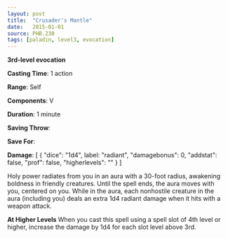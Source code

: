 ```yaml
---
layout: post
title:  "Crusader's Mantle"
date:   2015-01-01
source: PHB.230
tags: [paladin, level3, evocation]
---
```


**3rd-level evocation**

**Casting Time**: 1 action

**Range**: Self

**Components**: V

**Duration**: 1 minute

**Saving Throw**:

**Save For**:

**Damage**: [ { "dice": "1d4", label: "radiant", "damagebonus": 0, "addstat": false, "prof": false, "higherlevels": "" } ]

Holy power radiates from you in an aura with a 30-foot radius, awakening boldness in friendly creatures. Until the spell ends, the aura moves with you, centered on you. While in the aura, each nonhostile creature in the aura (including you) deals an extra 1d4 radiant damage when it hits with a weapon attack.

**At Higher Levels** When you cast this spell using a spell slot of 4th level or higher, increase the damage by 1d4 for each slot level above 3rd.
